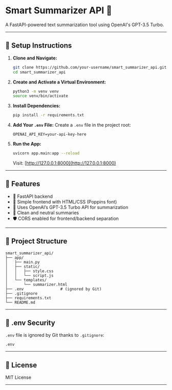 # Smart Summarizer API 📝

A FastAPI-powered text summarization tool using OpenAI's GPT-3.5 Turbo.

---

## 🔧 Setup Instructions

1. **Clone and Navigate:**
   ```bash
   git clone https://github.com/your-username/smart_summarizer_api.git
   cd smart_summarizer_api
   ```

2. **Create and Activate a Virtual Environment:**
   ```bash
   python3 -m venv venv
   source venv/bin/activate
   ```

3. **Install Dependencies:**
   ```bash
   pip install -r requirements.txt
   ```

4. **Add Your `.env` File:**
   Create a `.env` file in the project root:
   ```env
   OPENAI_API_KEY=your-api-key-here
   ```

5. **Run the App:**
   ```bash
   uvicorn app.main:app --reload
   ```
   Visit: [http://127.0.0.1:8000](http://127.0.0.1:8000)

---

## 🌟 Features

- 🔗 FastAPI backend  
- 🎨 Simple frontend with HTML/CSS (Poppins font)  
- 💬 Uses OpenAI’s GPT-3.5 Turbo API for summarization  
- 🧹 Clean and neutral summaries  
- 🛡️ CORS enabled for frontend/backend separation  

---

## 📁 Project Structure

```
smart_summarizer_api/
├── app/
│   ├── main.py
│   ├── static/
│   │   ├── style.css
│   │   └── script.js
│   └── templates/
│       └── summarizer.html
├── .env                # (ignored by Git)
├── .gitignore
├── requirements.txt
└── README.md
```

---

## 🔐 .env Security

`.env` file is ignored by Git thanks to `.gitignore`:
```
.env
```

---

## 📄 License

MIT License

---
